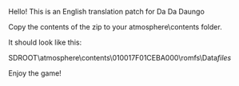 Hello! This is an English translation patch for Da Da Daungo

Copy the contents of the zip to your atmosphere\contents folder.

It should look like this:

SDROOT\atmosphere\contents\010017F01CEBA000\romfs\Data*files*

Enjoy the game!
